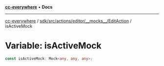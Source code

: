 [**cc-everywhere**](../../../../../../../index.md) • **Docs**

***

[cc-everywhere](../../../../../../../index.md) / [sdk/src/actions/editor/\_\_mocks\_\_/EditAction](../index.md) / isActiveMock

# Variable: isActiveMock

```ts
const isActiveMock: Mock<any, any, any>;
```
